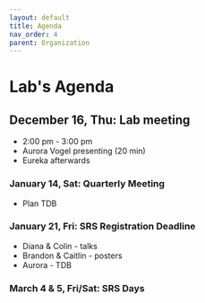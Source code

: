 ```yaml
---
layout: default
title: Agenda
nav_order: 4
parent: Organization
---
```


# Lab's Agenda


## December 16, Thu: Lab meeting
+ 2:00 pm - 3:00 pm
+ Aurora Vogel presenting (20 min)
+ Eureka afterwards

### January 14, Sat: Quarterly Meeting
+ Plan TDB

### January 21, Fri: SRS Registration Deadline
+ Diana & Colin - talks
+ Brandon & Caitlin - posters
+ Aurora - TDB

### March 4 & 5, Fri/Sat: SRS Days

